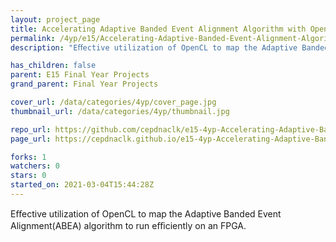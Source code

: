 ```yaml
---
layout: project_page
title: Accelerating Adaptive Banded Event Alignment Algorithm with Opencl on Fpga
permalink: /4yp/e15/Accelerating-Adaptive-Banded-Event-Alignment-Algorithm-with-OpenCL-on-FPGA
description: "Eﬀective utilization of OpenCL to map the Adaptive Banded Event Alignment(ABEA) algorithm to run eﬃciently on an FPGA."

has_children: false
parent: E15 Final Year Projects
grand_parent: Final Year Projects

cover_url: /data/categories/4yp/cover_page.jpg
thumbnail_url: /data/categories/4yp/thumbnail.jpg

repo_url: https://github.com/cepdnaclk/e15-4yp-Accelerating-Adaptive-Banded-Event-Alignment-Algorithm-with-OpenCL-on-FPGA
page_url: https://cepdnaclk.github.io/e15-4yp-Accelerating-Adaptive-Banded-Event-Alignment-Algorithm-with-OpenCL-on-FPGA

forks: 1
watchers: 0
stars: 0
started_on: 2021-03-04T15:44:28Z
---
```

Eﬀective utilization of OpenCL to map the Adaptive Banded Event Alignment(ABEA) algorithm to run eﬃciently on an FPGA.

